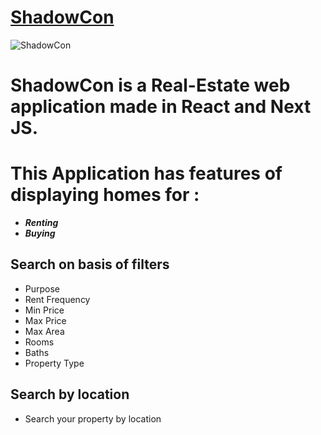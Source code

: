 # [ShadowCon](https://shadow-con.vercel.app/)

![ShadowCon](https://drive.google.com/file/d/1T-Iu0SHdvUl0NxirvcpJF-j4dZj7PaqS/view?usp=sharing)

# ShadowCon is a Real-Estate web application made in React and Next JS. 

# This Application has features of displaying homes for :

- **_Renting_**
- **_Buying_**

## Search on basis of filters

- Purpose
- Rent Frequency
- Min Price
- Max Price
- Max Area
- Rooms
- Baths
- Property Type

## Search by location

- Search your property by location

